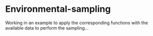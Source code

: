 # Environmental-sampling
 
Working in an example to apply the corresponding functions with the available data to perform the sampling... 

